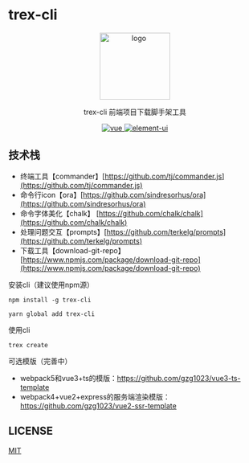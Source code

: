 # trex-cli

<p align="center">
    <img alt="logo" src="https://i.loli.net/2021/03/06/XJUZrVDY961PgBf.png" width="140" height="133">
</p>
<p align="center">trex-cli 前端项目下载脚手架工具</p>


<p align="center">
  <a href="https://github.com/gzg1023/trex-cli">
    <img src="https://img.shields.io/badge/前端-脚手架-blue.svg" alt="vue">
  </a>
  <a href="https://github.com/gzg1023/trex-cli">
    <img src="https://img.shields.io/badge/模版-下载-blue.svg" alt="element-ui">
  </a>
</p>


## 技术栈
- 终端工具【commander】[https://github.com/tj/commander.js](https://github.com/tj/commander.js)
- 命令行icon【ora】[https://github.com/sindresorhus/ora](https://github.com/sindresorhus/ora)
- 命令字体美化【chalk】 [https://github.com/chalk/chalk](https://github.com/chalk/chalk)
- 处理问题交互【prompts】[https://github.com/terkelg/prompts](https://github.com/terkelg/prompts)
- 下载工具【download-git-repo】[https://www.npmjs.com/package/download-git-repo](https://www.npmjs.com/package/download-git-repo)


安装cli（建议使用npm源）
```
npm install -g trex-cli 

yarn global add trex-cli

```

使用cli

```
trex create 
```

可选模版（完善中）
- webpack5和vue3+ts的模版：https://github.com/gzg1023/vue3-ts-template
- webpack4+vue2+express的服务端渲染模版：https://github.com/gzg1023/vue2-ssr-template

## LICENSE

[MIT](https://en.wikipedia.org/wiki/MIT_License)


